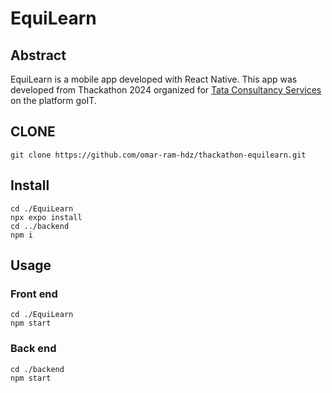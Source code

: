 # EquiLearn

## Abstract

EquiLearn is a mobile app developed with React Native. This app was developed from Thackathon 2024 organized for [Tata Consultancy Services](https://www.tcs.com/) on the platform goIT.

## CLONE

```git
git clone https://github.com/omar-ram-hdz/thackathon-equilearn.git
```

## Install

```git
cd ./EquiLearn
npx expo install
cd ../backend
npm i
```

## Usage

### Front end

```git
cd ./EquiLearn
npm start
```

### Back end

```
cd ./backend
npm start
```
